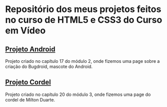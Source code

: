 <h1>Repositório dos meus projetos feitos no curso de HTML5 e CSS3 do Curso em Vídeo</h1>

<h2><a href="https://giovanacassias.github.io/projeto-android/">Projeto Android</a></h2>
<p>Projeto criado no capítulo 17 do módulo 2, onde fizemos uma page sobre a criação do Bugdroid, mascote do Android.</p>

<h2><a href="https://giovanacassias.github.io/projeto-cordel/">Projeto Cordel</a></h2>
<p>Projeto criado no capítulo 20 do módulo 3, onde fizemos uma page do cordel de Milton Duarte.</p>

